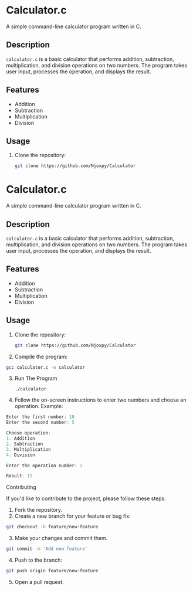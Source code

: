 # Calculator.c

A simple command-line calculator program written in C.

## Description

`calculator.c` is a basic calculator that performs addition, subtraction, multiplication, and division operations on two numbers. The program takes user input, processes the operation, and displays the result.

## Features

- Addition
- Subtraction
- Multiplication
- Division

## Usage

1. Clone the repository:

   ```bash
   git clone https://github.com/Njoxpy/Calculator
   ```

# Calculator.c

A simple command-line calculator program written in C.

## Description

`calculator.c` is a basic calculator that performs addition, subtraction, multiplication, and division operations on two numbers. The program takes user input, processes the operation, and displays the result.

## Features

- Addition
- Subtraction
- Multiplication
- Division

## Usage

1. Clone the repository:

   ```bash
   git clone https://github.com/Njoxpy/Calculator

   ```

2. Compile the program:

```bash
gcc calculator.c -o calculator
```

3. Run The Program
   ```
   ./calculator
   ```
4. Follow the on-screen instructions to enter two numbers and choose an operation.
   Example:

```cpp
Enter the first number: 10
Enter the second number: 5

Choose operation:
1. Addition
2. Subtraction
3. Multiplication
4. Division

Enter the operation number: 1

Result: 15
```

Contributing

If you'd like to contribute to the project, please follow these steps:

1. Fork the repository.
2. Create a new branch for your feature or bug fix:

```bash
git checkout -b feature/new-feature
```

3. Make your changes and commit them.

```bash
git commit -m 'Add new feature'
```

4. Push to the branch:

```bash
git push origin feature/new-feature
```

5. Open a pull request.
